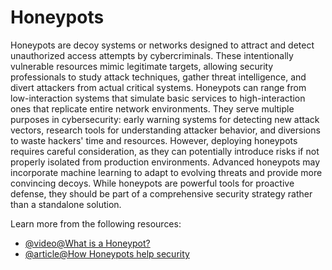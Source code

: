 # Honeypots

Honeypots are decoy systems or networks designed to attract and detect unauthorized access attempts by cybercriminals. These intentionally vulnerable resources mimic legitimate targets, allowing security professionals to study attack techniques, gather threat intelligence, and divert attackers from actual critical systems. Honeypots can range from low-interaction systems that simulate basic services to high-interaction ones that replicate entire network environments. They serve multiple purposes in cybersecurity: early warning systems for detecting new attack vectors, research tools for understanding attacker behavior, and diversions to waste hackers' time and resources. However, deploying honeypots requires careful consideration, as they can potentially introduce risks if not properly isolated from production environments. Advanced honeypots may incorporate machine learning to adapt to evolving threats and provide more convincing decoys. While honeypots are powerful tools for proactive defense, they should be part of a comprehensive security strategy rather than a standalone solution.

Learn more from the following resources:

- [@video@What is a Honeypot?](https://www.youtube.com/watch?v=FtR9sFJlkSA)
- [@article@How Honeypots help security](https://www.kaspersky.com/resource-center/threats/what-is-a-honeypot)
